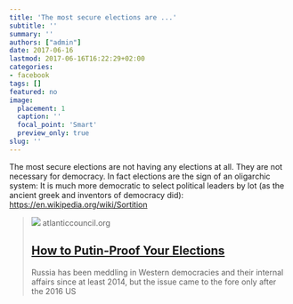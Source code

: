 ```yaml
---
title: 'The most secure elections are ...'
subtitle: ''
summary: ''
authors: ["admin"]
date: 2017-06-16
lastmod: 2017-06-16T16:22:29+02:00
categories:
- facebook
tags: []
featured: no
image:
  placement: 1
  caption: ''
  focal_point: 'Smart'
  preview_only: true
slug: ''
---
```

The most secure elections are not having any elections at all. They are not necessary for democracy. In fact elections are the sign of an oligarchic system: It is much more democratic to select political leaders by lot (as the ancient greek and inventors of democracy did): https://en.wikipedia.org/wiki/Sortition
> [![](https://www.atlanticcouncil.org/wp-content/uploads/2017/06/20170613_Janda-1024x683.jpg)](http://www.atlanticcouncil.org/blogs/ukrainealert/how-to-putin-proof-your-elections)
> atlanticcouncil.org
> ## [How to Putin-Proof Your Elections](http://www.atlanticcouncil.org/blogs/ukrainealert/how-to-putin-proof-your-elections)
>
>Russia has been meddling in Western democracies and their internal affairs since at least 2014, but the issue came to the fore only after the 2016 US

